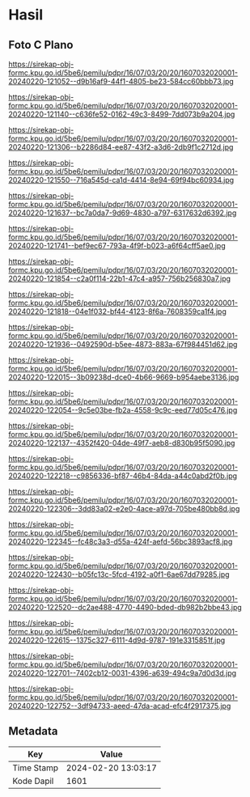 # Hasil

## Foto C Plano

https://sirekap-obj-formc.kpu.go.id/5be6/pemilu/pdpr/16/07/03/20/20/1607032020001-20240220-121052--d9b16af9-44f1-4805-be23-584cc60bbb73.jpg

https://sirekap-obj-formc.kpu.go.id/5be6/pemilu/pdpr/16/07/03/20/20/1607032020001-20240220-121140--c636fe52-0162-49c3-8499-7dd073b9a204.jpg

https://sirekap-obj-formc.kpu.go.id/5be6/pemilu/pdpr/16/07/03/20/20/1607032020001-20240220-121306--b2286d84-ee87-43f2-a3d6-2db9f1c2712d.jpg

https://sirekap-obj-formc.kpu.go.id/5be6/pemilu/pdpr/16/07/03/20/20/1607032020001-20240220-121550--716a545d-ca1d-4414-8e94-69f94bc60934.jpg

https://sirekap-obj-formc.kpu.go.id/5be6/pemilu/pdpr/16/07/03/20/20/1607032020001-20240220-121637--bc7a0da7-9d69-4830-a797-6317632d6392.jpg

https://sirekap-obj-formc.kpu.go.id/5be6/pemilu/pdpr/16/07/03/20/20/1607032020001-20240220-121741--bef9ec67-793a-4f9f-b023-a6f64cff5ae0.jpg

https://sirekap-obj-formc.kpu.go.id/5be6/pemilu/pdpr/16/07/03/20/20/1607032020001-20240220-121854--c2a0f114-22b1-47c4-a957-756b256830a7.jpg

https://sirekap-obj-formc.kpu.go.id/5be6/pemilu/pdpr/16/07/03/20/20/1607032020001-20240220-121818--04e1f032-bf44-4123-8f6a-7608359ca1f4.jpg

https://sirekap-obj-formc.kpu.go.id/5be6/pemilu/pdpr/16/07/03/20/20/1607032020001-20240220-121936--0492590d-b5ee-4873-883a-67f984451d62.jpg

https://sirekap-obj-formc.kpu.go.id/5be6/pemilu/pdpr/16/07/03/20/20/1607032020001-20240220-122015--3b09238d-dce0-4b66-9669-b954aebe3136.jpg

https://sirekap-obj-formc.kpu.go.id/5be6/pemilu/pdpr/16/07/03/20/20/1607032020001-20240220-122054--9c5e03be-fb2a-4558-9c9c-eed77d05c476.jpg

https://sirekap-obj-formc.kpu.go.id/5be6/pemilu/pdpr/16/07/03/20/20/1607032020001-20240220-122137--4352f420-04de-49f7-aeb8-d830b95f5090.jpg

https://sirekap-obj-formc.kpu.go.id/5be6/pemilu/pdpr/16/07/03/20/20/1607032020001-20240220-122218--c9856336-bf87-46b4-84da-a44c0abd2f0b.jpg

https://sirekap-obj-formc.kpu.go.id/5be6/pemilu/pdpr/16/07/03/20/20/1607032020001-20240220-122306--3dd83a02-e2e0-4ace-a97d-705be480bb8d.jpg

https://sirekap-obj-formc.kpu.go.id/5be6/pemilu/pdpr/16/07/03/20/20/1607032020001-20240220-122345--fc48c3a3-d55a-424f-aefd-56bc3893acf8.jpg

https://sirekap-obj-formc.kpu.go.id/5be6/pemilu/pdpr/16/07/03/20/20/1607032020001-20240220-122430--b05fc13c-5fcd-4192-a0f1-6ae67dd79285.jpg

https://sirekap-obj-formc.kpu.go.id/5be6/pemilu/pdpr/16/07/03/20/20/1607032020001-20240220-122520--dc2ae488-4770-4490-bded-db982b2bbe43.jpg

https://sirekap-obj-formc.kpu.go.id/5be6/pemilu/pdpr/16/07/03/20/20/1607032020001-20240220-122615--1375c327-6111-4d9d-9787-191e3315851f.jpg

https://sirekap-obj-formc.kpu.go.id/5be6/pemilu/pdpr/16/07/03/20/20/1607032020001-20240220-122701--7402cb12-0031-4396-a639-494c9a7d0d3d.jpg

https://sirekap-obj-formc.kpu.go.id/5be6/pemilu/pdpr/16/07/03/20/20/1607032020001-20240220-122752--3df94733-aeed-47da-acad-efc4f2917375.jpg


## Metadata

| Key        | Value               |
| ---------- | ------------------- |
| Time Stamp | 2024-02-20 13:03:17 |
| Kode Dapil | 1601                |



